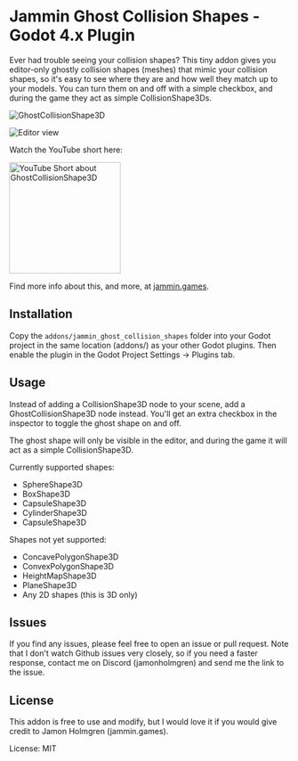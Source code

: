 # Jammin Ghost Collision Shapes - Godot 4.x Plugin

Ever had trouble seeing your collision shapes? This tiny addon gives you editor-only ghostly collision shapes (meshes) that mimic your collision shapes, so it's easy to see where they are and how well they match up to your models. You can turn them on and off with a simple checkbox, and during the game they act as simple CollisionShape3Ds.

![GhostCollisionShape3D](https://github.com/user-attachments/assets/754c7229-4e0b-4708-b526-6474e5fd742f)

![Editor view](https://github.com/user-attachments/assets/1dc4420b-6e51-44bd-a419-3c235474a45f)

Watch the YouTube short here:

<a href="https://youtube.com/shorts/hm1-zX81HA0" alt="YouTube Short about GhostCollisionShape3D">
<img width="200" src="https://img.youtube.com/vi/hm1-zX81HA0/hqdefault.jpg?" alt="YouTube Short about GhostCollisionShape3D">
</a>

Find more info about this, and more, at [jammin.games](https://jammin.games).

## Installation

Copy the `addons/jammin_ghost_collision_shapes` folder into your Godot project in the same location (addons/) as your other Godot plugins. Then enable the plugin in the Godot Project Settings -> Plugins tab.

## Usage

Instead of adding a CollisionShape3D node to your scene, add a GhostCollisionShape3D node instead. You'll get an extra checkbox in the inspector to toggle the ghost shape on and off.

The ghost shape will only be visible in the editor, and during the game it will act as a simple CollisionShape3D.

Currently supported shapes:

- SphereShape3D
- BoxShape3D
- CapsuleShape3D
- CylinderShape3D
- CapsuleShape3D

Shapes not yet supported:

- ConcavePolygonShape3D
- ConvexPolygonShape3D
- HeightMapShape3D
- PlaneShape3D
- Any 2D shapes (this is 3D only)

## Issues

If you find any issues, please feel free to open an issue or pull request. Note that I don't watch Github issues very closely, so if you need a faster response, contact me on Discord (jamonholmgren) and send me the link to the issue.

## License

This addon is free to use and modify, but I would love it if you would give credit to Jamon Holmgren (jammin.games).

License: MIT

